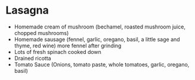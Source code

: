

Lasagna
=======

- Homemade cream of mushroom (bechamel, roasted mushroom juice, chopped mushrooms)
- Homemade sausage (fennel, garlic, oregano, basil, a little sage and thyme, red wine) more fennel after grinding
- Lots of fresh spinach cooked down
- Drained ricotta
- Tomato Sauce (Onions, tomato paste, whole tomatoes, garlic, oregano, basil)